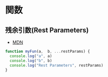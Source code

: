 # 関数

## 残余引数(Rest Parameters)

- [MDN](https://developer.mozilla.org/ja/docs/Web/JavaScript/Reference/Functions/rest_parameters)

~~~js
function myFun(a,  b, ...restParams) {
  console.log("a", a)
  console.log("b", b)
  console.log("Rest Parameters", restParams)
}
~~~
